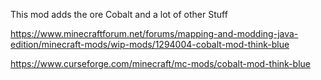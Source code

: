 This mod adds the ore Cobalt and a lot of other Stuff

https://www.minecraftforum.net/forums/mapping-and-modding-java-edition/minecraft-mods/wip-mods/1294004-cobalt-mod-think-blue

https://www.curseforge.com/minecraft/mc-mods/cobalt-mod-think-blue
